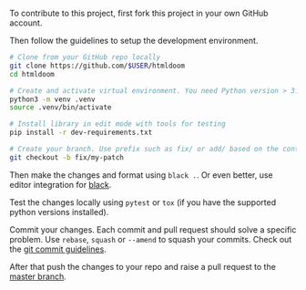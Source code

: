 To contribute to this project, first fork this project in your own GitHub account.

Then follow the guidelines to setup the development environment.

```bash
# Clone from your GitHub repo locally
git clone https://github.com/$USER/htmldoom
cd htmldoom

# Create and activate virtual environment. You need Python version > 3.6
python3 -m venv .venv
source .venv/bin/activate

# Install library in edit mode with tools for testing
pip install -r dev-requirements.txt

# Create your branch. Use prefix such as fix/ or add/ based on the contribution type. e.g.
git checkout -b fix/my-patch
```

Then make the changes and format using `black .`. Or even better, use editor integration for [black](https://github.com/python/black).

Test the changes locally using `pytest` or `tox` (if you have the supported python versions installed).

Commit your changes. Each commit and pull request should solve a specific problem. Use `rebase`, `squash` or `--amend` to squash your commits.
 Check out the [git commit guidelines](https://chris.beams.io/posts/git-commit/).

After that push the changes to your repo and raise a pull request to the [master branch](https://github.com/sayanarijit/htmldoom/tree/master).
